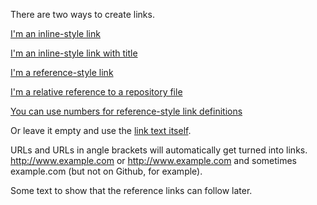 There are two ways to create links.[I'm an inline-style link](https://www.google.com)[I'm an inline-style link with title](https://www.google.com "Google's Homepage")[I'm a reference-style link][Arbitrary case-insensitive reference text][I'm a relative reference to a repository file](../blob/master/LICENSE)[You can use numbers for reference-style link definitions][1]Or leave it empty and use the [link text itself].URLs and URLs in angle brackets will automatically get turned into links. http://www.example.com or <http://www.example.com> and sometimes example.com (but not on Github, for example).Some text to show that the reference links can follow later.[arbitrary case-insensitive reference text]: https://www.mozilla.org[1]: http://slashdot.org[link text itself]: http://www.reddit.com